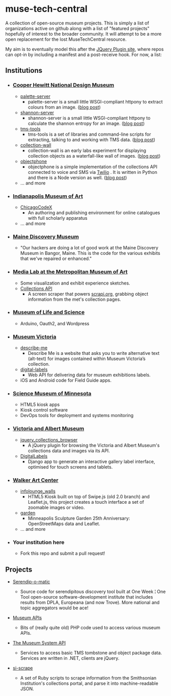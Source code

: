 muse-tech-central
=================

A collection of open-source museum projects. This is simply a list of organizations active on github along with a list of "featured projects" hopefully of interest to the broader community. It will attempt to be a more open replacement for the lost MuseTechCentral resource.

My aim is to eventually model this after the [JQuery Plugin site](https://github.com/jquery/plugins.jquery.com), where repos can opt-in by including a manifest and a post-receive hook. For now, a list:

## Institutions
- ### [Cooper Hewitt National Design Museum](https://github.com/cooperhewitt)
    - [palette-server](https://github.com/cooperhewitt/palette-server)
        - palette-server is a small little WSGI-compliant httpony to extract colours from an image. ([blog post](http://labs.cooperhewitt.org/2013/giv-do/))
    - [shannon-server](https://github.com/cooperhewitt/shannon-server)
        - shannon-server is a small little WSGI-compliant httpony to calculate the shannon entropy for an image. ([blog post](http://labs.cooperhewitt.org/2013/default-sort-or-what-would-shannon-do/))
    - [tms-tools](https://github.com/cooperhewitt/tms-tools)
        - tms-tools is a set of libraries and command-line scripts for extracting, talking to and working with TMS data. ([blog post](http://labs.cooperhewitt.org/2013/tms-tools-this-is-a-blog-post-about-code/))
    - [collection-wall](https://github.com/cooperhewitt/collection-wall)
        - collection-wall is an early labs experiment for displaying collection objects as a waterfall-like wall of images. ([blog post](http://labs.cooperhewitt.org/2012/building-the-wall/))
    - [objectphone](https://github.com/cooperhewitt/objectphone)
    	- objectphone is a simple implementation of the collections API connected to voice and SMS via [Twilio](http://twilio.com) . It is written in Python and there is a Node version as well. ([blog post](http://labs.cooperhewitt.org/2013/object-phone/))	
    - ... and more

- ### [Indianapolis Museum of Art](https://github.com/IMAmuseum/)
    - [ChicagoCodeX](https://github.com/IMAmuseum/ChicagoCodeX)
        - An authoring and publishing environment for online catalogues with full scholarly apparatus
    - ... and more

- ### [Maine Discovery Museum](https://github.com/mainehackerclub/MDM)
    - "Our hackers are doing a lot of good work at the Maine Discovery Museum in Bangor, Maine. This is the code for the various exhibits that we've repaired or enhanced."

- ### [Media Lab at the Metropolitan Museum of Art](https://github.com/metmuseum-medialab)
    - Some visualization and exhibit experience sketches.
    - [Collections API](https://github.com/jedahan/collections-api)
        - A screen scraper that powers [scrapi.org](http://scrAPI.org), grabbing object information from the met's collection pages.

- ### [Museum of Life and Science](https://github.com/lifeandscience)
    - Arduino, Oauth2, and Wordpress

- ### [Museum Victoria](https://github.com/museumvictoria)
    - [describe-me](https://github.com/museumvictoria/describe-me)
        - Describe Me is a website that asks you to write alternative text (alt-text) for images contained within Museum Victoria’s collection.
    - [digital-labels](https://github.com/museumvictoria/digital-labels)
        - Web API for delivering data for museum exhibitions labels.
    - iOS and Android code for Field Guide apps.

- ### [Science Museum of Minnesota](https://github.com/scimusmn/)
    - HTML5 kiosk apps
    - Kiosk control software
    - DevOps tools for deployment and systems monitoring

- ### [Victoria and Albert Museum](https://github.com/organizations/vanda)
    - [jquery_collections_browser](https://github.com/vanda/jquery_collections_browser)
        - A jQuery plugin for browsing the Victoria and Albert Museum's collections data and images via its API.
    - [DigitalLabels](https://github.com/vanda/DigitalLabels)
        - Django app to generate an interactive gallery label interface, optimised for touch screens and tablets.

- ### [Walker Art Center](https://github.com/walkerart)
    - [infolounge_walls](https://github.com/walkerart/infolounge_walls)
        - HTML5 Kiosk built on top of Swipe.js (old 2.0 branch) and Leaflet.js, this project creates a touch interface a set of zoomable images or video.
    - [garden](https://github.com/walkerart/garden)
        - Minneapolis Sculpture Garden 25th Anniversary: OpenStreetMaps data and Leaflet.
    - ... and more

- ### Your institution here
    - Fork this repo and submit a pull request!

## Projects
- [Serendip-o-matic](https://github.com/chnm/serendipomatic/)
    - Source code for serendipitous discovery tool built at One Week ¦ One Tool open-source software-development institute that includes results from DPLA, Europeana (and now Trove). More national and topic aggregators would be ace!

- [Museum APIs](https://github.com/mialondon/Museum-APIs)
    - Bits of (really quite old) PHP code used to access various museum APIs. 
	
- [The Museum System API](https://github.com/smoore4moma/TmsApi)
    - Services to access basic TMS tombstone and object package data.  Services are written in .NET, clients are jQuery.	

- [si-scrape](https://github.com/mdlincoln/si-scrape)
    - A set of Ruby scripts to scrape information from the Smithsonian Institution's collections portal, and parse it into machine-readable JSON.
